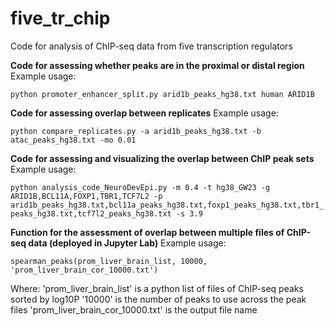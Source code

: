 # five_tr_chip
Code for analysis of ChIP-seq data from five transcription regulators

**Code for assessing whether peaks are in the proximal or distal region**
Example usage:

`python promoter_enhancer_split.py arid1b_peaks_hg38.txt human ARID1B`

**Code for assessing overlap between replicates**
Example usage:

`python compare_replicates.py -a arid1b_peaks_hg38.txt -b atac_peaks_hg38.txt -mo 0.01`

**Code for assessing and visualizing the overlap between ChIP peak sets**
Example usage:

`python analysis_code_NeuroDevEpi.py -m 0.4 -t hg38_GW23 -g ARID1B,BCL11A,FOXP1,TBR1,TCF7L2 -p arid1b_peaks_hg38.txt,bcl11a_peaks_hg38.txt,foxp1_peaks_hg38.txt,tbr1_peaks_hg38.txt,tcf7l2_peaks_hg38.txt -s 3.9`

**Function for the assessment of overlap between multiple files of ChIP-seq data (deployed in Jupyter Lab)**
Example usage:

`spearman_peaks(prom_liver_brain_list, 10000, 'prom_liver_brain_cor_10000.txt')`

Where:
'prom_liver_brain_list' is a python list of files of ChIP-seq peaks sorted by log10P 
'10000' is the number of peaks to use across the peak files
'prom_liver_brain_cor_10000.txt' is the output file name
